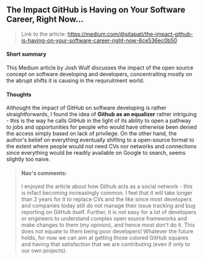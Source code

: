 ## The Impact GitHub is Having on Your Software Career, Right Now…

> Link to the article: https://medium.com/@sitapati/the-impact-github-is-having-on-your-software-career-right-now-6ce536ec0b50

#### Short summary
This Medium article by Josh Wulf discusses the impact of the open source concept on software developing and developers, concentraiting mostly on the abrupt shifts it is causing in the requruitment world. 

#### Thoughts
Althought the impact of GitHub on software developing is rather straightforwards, I found the idea of **Github as an equalizer** rather intriguing - this is the way he calls GitHub in the light of its ability to open a pathway to jobs and opportunities for people who would have otherwise been denied the access simply based on lack of privilege. On the other hand, the author's belief on everything eventually shifitng to a open-source format to the extent where people would not need CVs nor networks and connections since everything would be readily available on Google to search, seems slightly too naive.

> #### Nav's comments:
> I enjoyed the article about how Github acts as a social network - this is infact becoming increasingly common. I feel that it will take longer than 2 years for it to replace CVs and the like since most developers and companies today still do not manage their issue tracking and bug reporting on GitHub itself. Further, it is not easy for a lot of developers or engineers to understand complex open source frameworks and make changes to them (my opinion), and hence most don't do it. This does not equate to them being poor developers! Whatever the future holds, for now we can aim at getting those colored GitHub squares and having that satisfaction that we are contributing (even if only to our own projects). 


